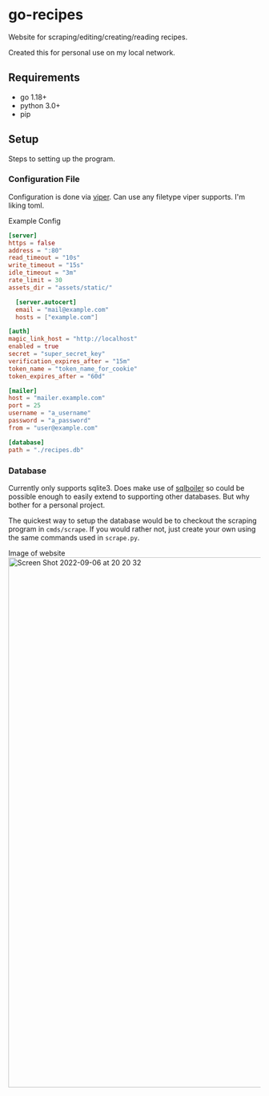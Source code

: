 # go-recipes

Website for scraping/editing/creating/reading recipes.

Created this for personal use on my local network.

## Requirements

- go 1.18+
- python 3.0+
- pip

## Setup

Steps to setting up the program.

### Configuration File

Configuration is done via [viper](https://github.com/spf13/viper). Can use any filetype viper supports. I'm liking toml.

Example Config

```toml
[server]
https = false
address = ":80"
read_timeout = "10s"
write_timeout = "15s"
idle_timeout = "3m"
rate_limit = 30
assets_dir = "assets/static/"

  [server.autocert]
  email = "mail@example.com"
  hosts = ["example.com"]

[auth]
magic_link_host = "http://localhost"
enabled = true
secret = "super_secret_key"
verification_expires_after = "15m"
token_name = "token_name_for_cookie"
token_expires_after = "60d"

[mailer]
host = "mailer.example.com"
port = 25
username = "a_username"
password = "a_password"
from = "user@example.com"

[database]
path = "./recipes.db"
```

### Database

Currently only supports sqlite3. Does make use of [sqlboiler](https://github.com/volatiletech/sqlboiler#sqlboiler) so could be possible enough to easily extend to supporting other databases. But why bother for a personal project.

The quickest way to setup the database would be to checkout the scraping program in `cmds/scrape`. If you would rather not, just create your own using the same commands used in `scrape.py`.

Image of website
<img width="1058" alt="Screen Shot 2022-09-06 at 20 20 32" src="https://user-images.githubusercontent.com/8808952/188762195-2b224491-256f-4854-9d1d-4adbb595e37b.png">

